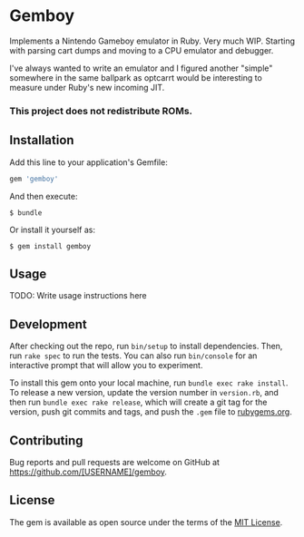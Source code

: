 # Gemboy

Implements a Nintendo Gameboy emulator in Ruby. Very much WIP. Starting with parsing cart dumps and moving to a CPU emulator and debugger.

I've always wanted to write an emulator and I figured another "simple" somewhere in the same ballpark as optcarrt would be interesting to measure under Ruby's new incoming JIT.

### This project does not redistribute ROMs.

## Installation

Add this line to your application's Gemfile:

```ruby
gem 'gemboy'
```

And then execute:

    $ bundle

Or install it yourself as:

    $ gem install gemboy

## Usage

TODO: Write usage instructions here

## Development

After checking out the repo, run `bin/setup` to install dependencies. Then, run `rake spec` to run the tests. You can also run `bin/console` for an interactive prompt that will allow you to experiment.

To install this gem onto your local machine, run `bundle exec rake install`. To release a new version, update the version number in `version.rb`, and then run `bundle exec rake release`, which will create a git tag for the version, push git commits and tags, and push the `.gem` file to [rubygems.org](https://rubygems.org).

## Contributing

Bug reports and pull requests are welcome on GitHub at https://github.com/[USERNAME]/gemboy.

## License

The gem is available as open source under the terms of the [MIT License](https://opensource.org/licenses/MIT).
